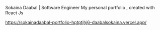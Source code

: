 Sokaina Daabal | Software Engineer
My personal portfolio , created with React Js

https://sokainadaabal-portfolio-hptptjhj6-daabalsokaina.vercel.app/
